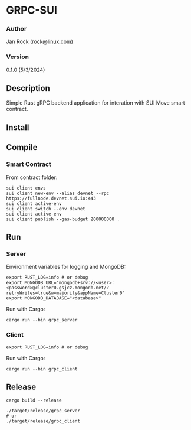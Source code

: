 # GRPC-SUI

### Author
Jan Rock (rock@linux.com)

### Version
0.1.0 (5/3/2024)

## Description
Simple Rust gRPC backend application for interation with SUI Move smart contract.

## Install

## Compile

### Smart Contract

From contract folder:
```shell
sui client envs
sui client new-env --alias devnet --rpc https://fullnode.devnet.sui.io:443
sui client active-env
sui client switch --env devnet
sui client active-env
sui client publish --gas-budget 200000000 .
```

## Run

### Server

Environment variables for logging and MongoDB:
```shell
export RUST_LOG=info # or debug
export MONGODB_URL="mongodb+srv://<user>:<password>@cluster0.gsjcz.mongodb.net/?retryWrites=true&w=majority&appName=Cluster0"
export MONGODB_DATABASE="<database>"
```

Run with Cargo:
```shell
cargo run --bin grpc_server
```

### Client

```shell
export RUST_LOG=info # or debug
```

Run with Cargo:
```shell
cargo run --bin grpc_client
```

## Release

```shell
cargo build --release

./target/release/grpc_server
# or
./target/release/grpc_client
```